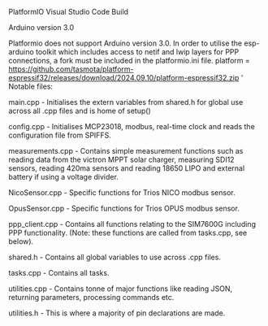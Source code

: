 PlatformIO Visual Studio Code Build

Arduino version 3.0

Platformio does not support Arduino version 3.0. In order to utilise the esp-arduino toolkit which includes access to netif and lwip layers for PPP connections, a fork must be included in the platformio.ini file.
platform = https://github.com/tasmota/platform-espressif32/releases/download/2024.09.10/platform-espressif32.zip
'
Notable files:

main.cpp - Initialises the extern variables from shared.h for global use across all .cpp files and is home of setup()

config.cpp - Initialises MCP23018, modbus, real-time clock and reads the configuration file from SPIFFS.

measurements.cpp - Contains simple measurement functions such as reading data from the victron MPPT solar charger, measuring SDI12 sensors, reading 420ma sensors and reading 18650 LIPO and external battery if using a voltage divider.

NicoSensor.cpp - Specific functions for Trios NICO modbus sensor.

OpusSensor.cpp - Specific functions for Trios OPUS modbus sensor.

ppp_client.cpp - Contains all functions relating to the SIM7600G including PPP functionality. (Note: these functions are called from tasks.cpp, see below).

shared.h - Contains all global variables to use across .cpp files.

tasks.cpp - Contains all tasks.

utilities.cpp - Contains tonne of major functions like reading JSON, returning parameters, processing commands etc.

utilities.h - This is where a majority of pin declarations are made. 
